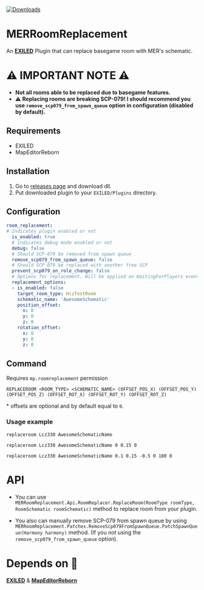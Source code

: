 [![Downloads](https://img.shields.io/github/downloads/FakeMan2332/MERRoomReplacement/total?style=for-the-badge&color=blue)](https://github.com/FakeMan2332/MERRoomReplacement/releases/latest)

# MERRoomReplacement
An **[EXILED](https://github.com/Exiled-Team/EXILED)** Plugin that can replace basegame room with MER's schematic.

# ⚠️ IMPORTANT NOTE ⚠️
+ **Not all rooms able to be replaced due to basegame features.**
+ ⚠️ **Replacing rooms are breaking SCP-079! I should recommend you use `remove_scp079_from_spawn_queue` option in configuration (disabled by default).**

## Requirements
+ EXILED
+ MapEditorReborn

## Installation
1. Go to [releases page](https://github.com/FakeMan2332/MERRoomReplacement/releases/latest) and download dll.
2. Put downloaded plugin to your `EXILED/Plugins` directory.

## Configuration

```yml
room_replacement:
# Indicates plugin enabled or not
  is_enabled: true
  # Indicates debug mode enabled or not
  debug: false
  # Should SCP-079 be removed from spawn queue
  remove_scp079_from_spawn_queue: false
  # Should SCP-079 be replaced with another free SCP
  prevent_scp079_on_role_change: false
  # Options for replacement. Will be applied on WaitingForPlayers event
  replacement_options:
  - is_enabled: false
    target_room_type: HczTestRoom
    schematic_name: 'AwesomeSchematic'
    position_offset:
      x: 0
      y: 0
      z: 0
    rotation_offset:
      x: 0
      y: 0
      z: 0
```

## Command
Requires `mp.roomreplacement` permission
```
REPLACEROOM <ROOM_TYPE> <SCHEMATIC_NAME> (OFFSET_POS_X) (OFFSET_POS_Y) (OFFSET_POS_Z) (OFFSET_ROT_X) (OFFSET_ROT_Y) (OFFSET_ROT_Z)
```
\* offsets are optional and by default equal to `0`.

### Usage example
```
replaceroom Lcz330 AwesomeSchematicName
```
```
replaceroom Lcz330 AwesomeSchematicName 0 0.15 0
```
```
replaceroom Lcz330 AwesomeSchematicName 0.1 0.15 -0.5 0 180 0
```

# API
+ You can use `MERRoomReplacement.Api.RoomReplacer.ReplaceRoom(RoomType roomType, RoomSchematic roomSchematic)` method to replace room from your plugin.


+ You also can manually remove SCP-079 from spawn queue by using `MERRoomReplacement.Patches.RemoveScp079FromSpawnQueue.PatchSpawnQueue(Harmony harmony)` method. (If you not using the `remove_scp079_from_spawn_queue` option).

# Depends on 💖
**[EXILED](https://github.com/Exiled-Team/EXILED)** & **[MapEditorReborn](https://github.com/Michal78900/MapEditorReborn)**
